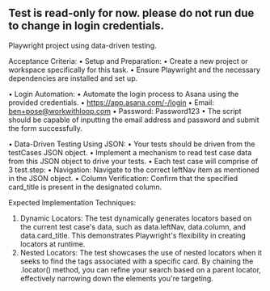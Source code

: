 ## Test is read-only for now. please do not run due to change in login credentials.

Playwright project using data-driven testing.

Acceptance Criteria:
•	Setup and Preparation:
•	Create a new project or workspace specifically for this task.
•	Ensure Playwright and the necessary dependencies are installed and set up.


•	Login Automation:
•	Automate the login process to Asana using the provided credentials.
•	https://app.asana.com/-/login
•	Email: ben+pose@workwithloop.com
•	Password: Password123
•	The script should be capable of inputting the email address and password and submit the form successfully.


•	Data-Driven Testing Using JSON:
•	Your tests should be driven from the testCases JSON object.
•	Implement a mechanism to read test case data from this JSON object to drive your tests.
•	Each test case will comprise of 3 test.step:
•	Navigation: Navigate to the correct leftNav item as mentioned in the JSON object.
•	Column Verification: Confirm that the specified card_title is present in the designated column.


Expected Implementation Techniques:
1. Dynamic Locators: The test dynamically generates locators based on the current test case's data, such as data.leftNav, data.column, and data.card_title. This demonstrates Playwright's flexibility in creating locators at runtime.
2. Nested Locators: The test showcases the use of nested locators when it seeks to find the tags associated with a specific card. By chaining the .locator() method, you can refine your search based on a parent locator, effectively narrowing down the elements you're targeting.

